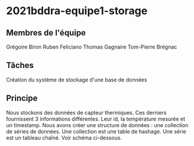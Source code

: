 # 2021bddra-equipe1-storage

## Membres de l'équipe
Grégoire Biron
Ruben Feliciano
Thomas Gagnaire
Tom-Pierre Brégnac

## Tâches
Création du système de stockage d'une base de données

## Principe
Nous stockons des données de capteur thermiques. Ces derniers fournissent 3 informations différentes. Leur id, la température mesurée et un timestamp.
Nous avons créer une structure de données : une collection de séries de données. Une collection est une table de hashage. Une série est un tableau chaîné. Voir schéma ci-dessous.
